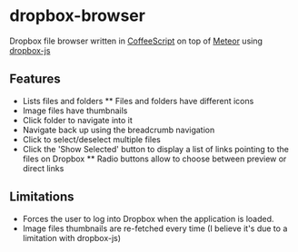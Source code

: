 # dropbox-browser

Dropbox file browser written in [CoffeeScript](coffeescript.org) on top of [Meteor](meteor.com) using [dropbox-js](github.com/dropbox/dropbox-js)



## Features

* Lists files and folders
** Files and folders have different icons
* Image files have thumbnails
* Click folder to navigate into it
* Navigate back up using the breadcrumb navigation
* Click to select/deselect multiple files
* Click the 'Show Selected' button to display a list of links pointing to the files on Dropbox
** Radio buttons allow to choose between preview or direct links

## Limitations

* Forces the user to log into Dropbox when the application is loaded.
* Image files thumbnails are re-fetched every time (I believe it's due to a limitation with dropbox-js)